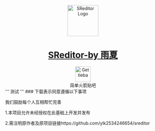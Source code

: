 <div align=center><img src="https://ylk2534246654.github.io/app/com.yx.sreditor/ic_launcher.png" alt="SReditor Logo" height="100"/></div>

# <div align=center><a href="https://diyyx.wang/app/com.yx.sreditor" title="SReditor Official Website">SReditor-by 雨夏</a></div>

<div align=center><a href="https://tieba.baidu.com/f?kw=simplerockets" title="Get tieba"><img src="https://ylk2534246654.github.io/app/com.yx.sreditor/ic_sr.jpg" alt="Get tieba" height="50"/></a></div>

<div align=center>简单火箭贴吧</div>
'''
测试
'''
### 下载表示同意遵循以下事项

我们鼓励每个人互相帮忙完善

1.本项目允许未经授权在此基础上开发并发布

2.需注明原作者及原项目链接https://github.com/ylk2534246654/sreditor
